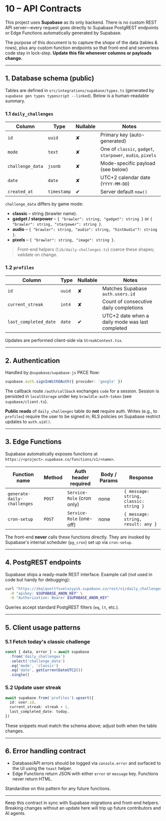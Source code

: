 # 10 – API Contracts

This project uses **Supabase** as its only backend. There is no custom REST API
server—every request goes directly to Supabase PostgREST endpoints or Edge
Functions automatically generated by Supabase.

The purpose of this document is to capture the *shape* of the data (tables &
rows), plus any custom function endpoints so that front-end and serverless code
stay in lock-step.  **Update this file whenever columns or payloads change.**

---

## 1. Database schema (public)

Tables are defined in `src/integrations/supabase/types.ts` (generated by
`supabase gen types typescript --linked`).  Below is a human-readable summary.

### 1.1 `daily_challenges`

| Column          | Type      | Nullable | Notes |
| --------------- | --------- | -------- | ----- |
| `id`            | `uuid`    | ✘        | Primary key (auto-generated) |
| `mode`          | `text`    | ✘        | One of `classic`, `gadget`, `starpower`, `audio`, `pixels` |
| `challenge_data`| `jsonb`   | ✘        | Mode-specific payload (see below) |
| `date`          | `date`    | ✘        | UTC+2 calendar date (`YYYY-MM-DD`) |
| `created_at`    | `timestamp`| ✔︎       | Server default `now()` |

`challenge_data` differs by game mode:

* **classic** – string (brawler name).
* **gadget / starpower** – `{ "brawler": string, "gadget": string }` or `{ "brawler": string, "starpower": string }`.
* **audio** – `{ "brawler": string, "audio": string, "hintAudio"?: string }`.
* **pixels** – `{ "brawler": string, "image": string }`.

> Front-end helpers (`lib/daily-challenges.ts`) coerce these shapes; validate on
> change.

### 1.2 `profiles`

| Column                | Type      | Nullable | Notes |
| --------------------- | --------- | -------- | ----- |
| `id`                  | `uuid`    | ✘        | Matches Supabase `auth.users.id` |
| `current_streak`      | `int4`    | ✘        | Count of consecutive daily completions |
| `last_completed_date` | `date`    | ✔︎       | UTC+2 date when a daily mode was last completed |

Updates are performed client-side via `StreakContext.tsx`.

---

## 2. Authentication

Handled by `@supabase/supabase-js` PKCE flow:

```ts
supabase.auth.signInWithOAuth({ provider: 'google' })
```

The callback route `/auth/callback` exchanges `code` for a session.  Session is
persisted in `localStorage` under key `brawldle-auth-token` (see
`supabase/client.ts`).

**Public reads** of `daily_challenges` table do **not** require auth.
Writes (e.g., to `profiles`) require the user to be signed in; RLS policies on
Supabase restrict updates to `auth.uid()`.

---

## 3. Edge Functions

Supabase automatically exposes functions at
`https://<project>.supabase.co/functions/v1/<name>`.

| Function name                 | Method | Auth header required | Body / Params | Response |
| ----------------------------- | ------ | ------------------- | ------------- | -------- |
| `generate-daily-challenges`   | `POST` | `Service-Role` (cron only) | none | `{ message: string, classic: string }` |
| `cron-setup`                  | `POST` | `Service-Role` (one-off) | none | `{ message: string, result: any }` |

The front-end **never** calls these functions directly.  They are invoked by
Supabase's internal scheduler (`pg_cron`) set up via `cron-setup`.

---

## 4. PostgREST endpoints

Supabase ships a ready-made REST interface. Example call (not used in code but
handy for debugging):

```bash
curl "https://zkqlqveltfxvelxzyyik.supabase.co/rest/v1/daily_challenges?date=eq.2024-08-01" \
  -H "apikey: $SUPABASE_ANON_KEY" \
  -H "Authorization: Bearer $SUPABASE_ANON_KEY"
```

Queries accept standard PostgREST filters (`eq`, `lt`, etc.).

---

## 5. Client usage patterns

### 5.1 Fetch today's classic challenge

```ts
const { data, error } = await supabase
  .from('daily_challenges')
  .select('challenge_data')
  .eq('mode', 'classic')
  .eq('date', getCurrentDateUTC2())
  .single()
```

### 5.2 Update user streak

```ts
await supabase.from('profiles').upsert({
  id: user.id,
  current_streak: streak + 1,
  last_completed_date: today,
})
```

These snippets must match the schema above; adjust both when the table changes.

---

## 6. Error handling contract

* Database/API errors should be logged via `console.error` and surfaced to the
  UI using the `toast` helper.
* Edge Functions return JSON with either `error` or `message` key.  Functions
  never return HTML.

Standardise on this pattern for any future functions.

---

Keep this contract in sync with Supabase migrations and front-end helpers.
Breaking changes without an update here will trip up future contributors and AI
agents. 